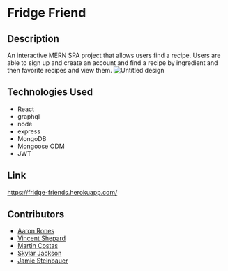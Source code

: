 # Fridge Friend

## Description
An interactive MERN SPA project that allows users find a recipe. Users are able to sign up and create an account and find a recipe by ingredient and then favorite recipes and view them.
![Untitled design](https://user-images.githubusercontent.com/97713001/181109608-8ccd69b8-ee78-419b-ada7-09a222cee1b7.png)


## Technologies Used
- React
- graphql
- node
- express
- MongoDB
- Mongoose ODM
- JWT


## Link
https://fridge-friends.herokuapp.com/

## Contributors
+ <a href="https://github.com/beimy">Aaron Rones</a>
+ <a href="https://github.com/Vshepard879">Vincent Shepard</a>
+ <a href="https://github.com/Devnah4">Martin Costas</a>
+ <a href="https://github.com/Doctor-Worm/">Skylar Jackson</a>
+ <a href="https://github.com/JamieSteinbauer">Jamie Steinbauer</a>
